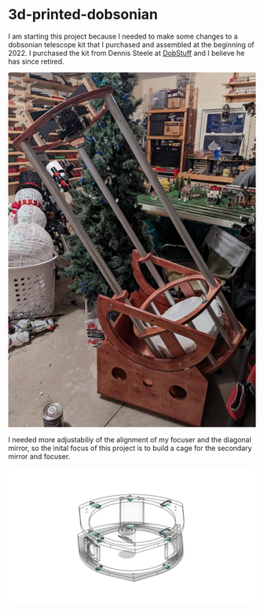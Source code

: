 # 3d-printed-dobsonian
 I am starting this project because I needed to make some changes to a dobsonian telescope kit that I purchased and assembled at the beginning of 2022. I purchased the kit from Dennis Steele at [DobStuff](http://dobstuff.com/) and I believe he has since retired.

![Original Telescope](images/dob_v1.jpg)

 I needed more adjustabiliy of the alignment of my focuser and the diagonal mirror, so the inital focus of this project is to build a cage for the secondary mirror and focuser. 

![Upper Assembly](images/cagev12.png)

